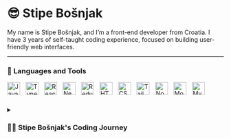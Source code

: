 # 😎 Stipe Bošnjak

My name is Stipe Bošnjak, and I’m a front-end developer from Croatia. I have 3 years of self-taught coding experience, focused on building user-friendly web interfaces.

---

### 🧰 Languages and Tools

<img align="left" alt="JavaScript" width="30px" style="padding-right:10px;" src="https://cdn.jsdelivr.net/gh/devicons/devicon/icons/javascript/javascript-plain.svg" />
<img align="left" alt="TypeScript" width="30px" style="padding-right:10px;" src="https://cdn.jsdelivr.net/gh/devicons/devicon/icons/typescript/typescript-plain.svg" />
<img align="left" alt="React" width="30px" style="padding-right:10px;" src="https://cdn.jsdelivr.net/gh/devicons/devicon/icons/react/react-original.svg" />
<img align="left" alt="Next" width="30px" style="padding-right:10px;" src="https://cdn.jsdelivr.net/gh/devicons/devicon@latest/icons/nextjs/nextjs-original.svg" />
<img align="left" alt="Redux" width="30px" style="padding-right:10px;" src="https://cdn.jsdelivr.net/gh/devicons/devicon@latest/icons/redux/redux-original.svg" />
<img align="left" alt="HTML" width="30px" style="padding-right:10px;" src="https://cdn.jsdelivr.net/gh/devicons/devicon/icons/html5/html5-plain.svg" />
<img align="left" alt="CSS" width="30px" style="padding-right:10px;" src="https://cdn.jsdelivr.net/gh/devicons/devicon/icons/css3/css3-plain.svg" />
<img align="left" alt="TailwindCSS" width="30px" style="padding-right:10px;" src="https://cdn.jsdelivr.net/gh/devicons/devicon@latest/icons/tailwindcss/tailwindcss-original.svg" />
<img align="left" alt="NodeJS" width="30px" style="padding-right:10px;" src="https://cdn.jsdelivr.net/gh/devicons/devicon/icons/nodejs/nodejs-original.svg" />
<img align="left" alt="MongoDB" width="30px" style="padding-right:10px;" src="https://cdn.jsdelivr.net/gh/devicons/devicon@latest/icons/mongodb/mongodb-original.svg" />
<img align="left" alt="MySQL" width="30px" style="padding-right:10px;" src="https://cdn.jsdelivr.net/gh/devicons/devicon@latest/icons/mysql/mysql-original.svg" />
<br />
          
#

<details>
   <summary><h3>👨‍💻 Stipe Bošnjak's Coding Journey</h3></summary>
   My interest in coding began 4 years ago when I discovered the 'Inspect Element' feature on YouTube and jokingly set my subscriber count to 300 million. It made me feel like a hacker. A year later, after getting a better computer, I started learning HTML, CSS, and JavaScript. I was coding for hours every day, but after a few months, I stopped completely—I can't even remember why.After 3-4 months of not coding, a friend encouraged me to start again, and I did. I got back into it with renewed energy, spending hours every day learning and practicing. After about a year and a few months of learning, I began freelancing on Upwork and Fiverr. I managed to get some clients, but eventually had to delete my accounts because I couldn't balance it with school and other responsibilities.Now that I've graduated from high school, my goal is to find a job, continue growing as a web developer, and hopefully keep writing this coding journey.
</details>

